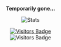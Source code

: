 <!-- 
# Useful links for visitors of this repository:
- GH Stats:              https://github.com/anuraghazra/github-readme-stats 
- Visitors Badge:        https://visitor-badge.glitch.me/
- Komarev Profile Views: https://github.com/antonkomarev/github-profile-views-counter
-->

<p align="center"><b> Temporarily gone... </b></p>

<p align="center">
    <img alt="Stats" src="https://github-readme-stats.vercel.app/api?username=Apocryphon-X&count_private=true&show_icons=true&title_color=6AA6F1&text_color=8B949E&bg_color=ffffff00&hide_border=true"/>

<!--
|[![MyStats][1]][2]|[![MyRepo2][3]][4]|
|:-----------------|:-----------------| 

<p align="center">
    <img alt="C++" width="50px" src="https://user-images.githubusercontent.com/40130428/122990586-c11f1a80-d369-11eb-92d1-acbe4b7a11f1.png"/>
    <img alt="GitHub" width="50px" src="https://user-images.githubusercontent.com/40130428/122991111-473b6100-d36a-11eb-90fb-ae4ebdf0dd46.png"/>
    <img alt="Requests" width="60px" src="https://user-images.githubusercontent.com/40130428/122994120-b8c8de80-d36d-11eb-8723-797304fdfb99.png"/>
    <img alt="Termux" width="50px" src="https://user-images.githubusercontent.com/40130428/122998556-d2205980-d372-11eb-99a2-ebcd513fbc43.png"/>
    <img alt="Python" width="50px" src="https://raw.githubusercontent.com/github/explore/80688e429a7d4ef2fca1e82350fe8e3517d3494d/topics/python/python.png"/>
</p>
-->

<p align="center">
    <a href="https://gist.github.com/Apocryphon-X/">
        <img src="https://img.shields.io/badge/Apocryphon--X-Gists-inactive?style=flat-square&logo=github" alt="Visitors Badge"/><br>
    </a>
    <img src="https://komarev.com/ghpvc/?username=Apocryphon-X&style=flat-square&color=6AA6F1" alt="Visitors Badge"/>
</p>

[1]: https://github-readme-stats.vercel.app/api?username=Apocryphon-X&count_private=true&show_icons=true&title_color=6AA6F1&text_color=8B949E&bg_color=ffffff00&hide_border=true
[2]: https://github.com/Apocryphon-X

[3]: https://github-readme-stats.vercel.app/api/pin/?username=Apocryphon-X&repo=omegaup-cli&show_owner=true&title_color=6AA6F1&text_color=8B949E&bg_color=ffffff00&hide_border=true
[4]: https://github.com/Apocryphon-X/omegaup-cli
